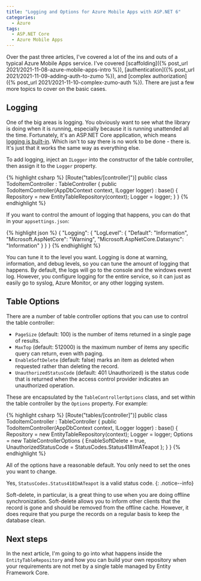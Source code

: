 ```yaml
---
title: "Logging and Options for Azure Mobile Apps with ASP.NET 6"
categories:
  - Azure
tags:
  - ASP.NET Core
  - Azure Mobile Apps
---
```


Over the past three articles, I've covered a lot of the ins and outs of a typical Azure Mobile Apps service.  I've covered [scaffolding]({% post_url 2021/2021-11-08-azure-mobile-apps-intro %}), [authentication]({% post_url 2021/2021-11-09-adding-auth-to-zumo %}), and [complex authorization]({% post_url 2021/2021-11-10-complex-zumo-auth %}).  There are just a few more topics to cover on the basic cases.

## Logging

One of the big areas is logging.  You obviously want to see what the library is doing when it is running, especially because it is running unattended all the time.  Fortunately, it's an ASP.NET Core application, which means [logging is built-in](https://docs.microsoft.com/aspnet/core/fundamentals/logging/?view=aspnetcore-6.0).  Which isn't to say there is no work to be done - there is.  It's just that it works the same way as everything else.

To add logging, inject an `ILogger` into the constructor of the table controller, then assign it to the `Logger` property.

{% highlight csharp %}
[Route("tables/[controller]")]
public class TodoItemController : TableController<TodoItem>
{
  public TodoItemController(AppDbContext context, ILogger<TodoItemController> logger) : base() 
  {
    Repository = new EntityTableRepository<TodoItem>(context);
    Logger = logger;
  }
}
{% endhighlight %}

If you want to control the amount of logging that happens, you can do that in your `appsettings.json`:

{% highlight json %}
{
  "Logging": {
    "LogLevel": {
      "Default": "Information",
      "Microsoft.AspNetCore": "Warning",
      "Microsoft.AspNetCore.Datasync": "Information"
    }
  }
}
{% endhighlight %}

You can tune it to the level you want.  Logging is done at warning, information, and debug levels, so you can tune the amount of logging that happens.  By default, the logs will go to the console and the windows event log.  However, you configure logging for the entire service, so it can just as easily go to syslog, Azure Monitor, or any other logging system.

## Table Options

There are a number of table controller options that you can use to control the table controller:

* `PageSize` (default: 100) is the number of items returned in a single page of results.
* `MaxTop` (default: 512000) is the maximum number of items any specific query can return, even with paging.
* `EnableSoftDelete` (default: false) marks an item as deleted when requested rather than deleting the record.
* `UnauthorizedStatusCode` (default: 401 Unauthorized) is the status code that is returned when the access control provider indicates an unauthorized operation.

These are encapsulated by the `TableControllerOptions` class, and set within the table controller by the `Options` property.  For example:

{% highlight csharp %}
[Route("tables/[controller]")]
public class TodoItemController : TableController<TodoItem>
{
  public TodoItemController(AppDbContext context, ILogger<TodoItemController> logger) : base() 
  {
    Repository = new EntityTableRepository<TodoItem>(context);
    Logger = logger;
    Options = new TableControllerOptions
    {
      EnableSoftDelete = true,
      UnauthorizedStatusCode = StatusCodes.Status418ImATeapot
    };
  }
}
{% endhighlight %}

All of the options have a reasonable default.  You only need to set the ones you want to change.

Yes, `StatusCodes.Status418ImATeapot` is a valid status code. 
{: .notice--info}

Soft-delete, in particular, is a great thing to use when you are doing offline synchronization.  Soft-delete allows you to inform other clients that the record is gone and should be removed from the offline cache. However, it does require that you purge the records on a regular basis to keep the database clean.

## Next steps

In the next article, I'm going to go into what happens inside the `EntityTableRepository` and how you can build your own repository when your requirements are not met by a single table managed by Entity Framework Core.
